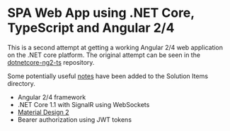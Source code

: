 # SPA Web App using .NET Core, TypeScript and Angular 2/4

This is a second attempt at getting a working Angular 2/4 web application on the .NET core platform.
The original attempt can be seen in the [dotnetcore-ng2-ts](https://github.com/robzagora/dotnetcore-ng2-ts) repository.

Some potentially useful [notes](https://github.com/robzagora/netcore-ng4-ts/blob/master/Solution%20Items/steps%20for%20vs%202017%20and%20angular%202.txt) have been added to the Solution Items directory.

* Angular 2/4 framework
* .NET Core 1.1 with SignalR using WebSockets
* [Material Design 2](https://github.com/angular/material2)
* Bearer authorization using JWT tokens 
